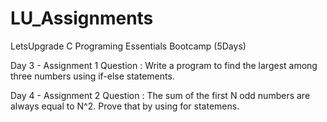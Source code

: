 # LU_Assignments


LetsUpgrade C Programing Essentials Bootcamp (5Days) 

Day 3 - Assignment 1
Question : Write a program to find the largest among three numbers using if-else statements. 

Day 4 - Assignment 2
Question : The sum of the first N odd numbers are always equal to N^2. Prove that by using for statemens. 

